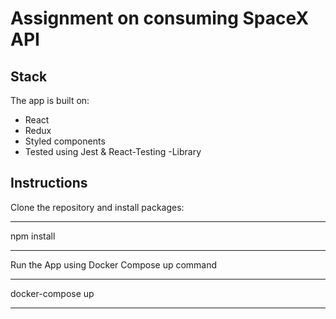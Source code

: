 # Assignment on consuming SpaceX API

## Stack

The app is built on:
* React
* Redux
* Styled components
* Tested using Jest & React-Testing -Library

## Instructions

Clone the repository and install packages:
*************
npm install
*************

Run the App using Docker Compose up command
*******************
docker-compose up
*******************